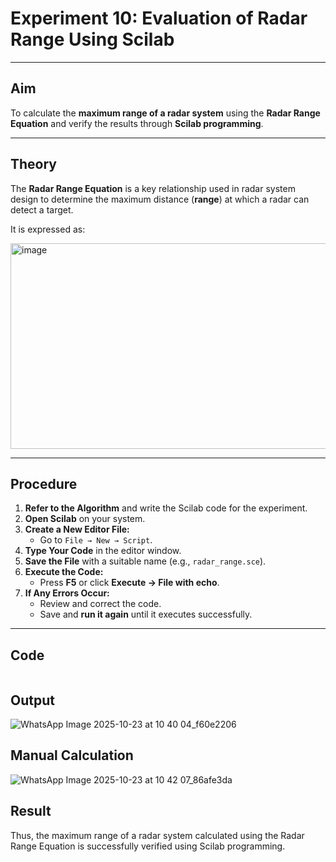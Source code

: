 # Experiment 10: Evaluation of Radar Range Using Scilab
---

## Aim
To calculate the **maximum range of a radar system** using the **Radar Range Equation** and verify the results through **Scilab programming**.

---

## Theory
The **Radar Range Equation** is a key relationship used in radar system design to determine the maximum distance (**range**) at which a radar can detect a target.  

It is expressed as:

<img width="965" height="329" alt="image" src="https://github.com/user-attachments/assets/d8d311e3-5625-4a58-966c-ca75dbb5109d" />

---

## Procedure

1. **Refer to the Algorithm** and write the Scilab code for the experiment.  
2. **Open Scilab** on your system.  
3. **Create a New Editor File:**  
   - Go to `File → New → Script`.  
4. **Type Your Code** in the editor window.  
5. **Save the File** with a suitable name (e.g., `radar_range.sce`).  
6. **Execute the Code:**  
   - Press **F5** or click **Execute → File with echo**.  
7. **If Any Errors Occur:**  
   - Review and correct the code.  
   - Save and **run it again** until it executes successfully.

---

##  Code 
```scilab

```

## Output

![WhatsApp Image 2025-10-23 at 10 40 04_f60e2206](https://github.com/user-attachments/assets/ebba5549-56a5-4dd4-97cb-9eca2eb7a1b1)


## Manual Calculation

![WhatsApp Image 2025-10-23 at 10 42 07_86afe3da](https://github.com/user-attachments/assets/676cebe1-7c2f-4c49-b0e9-9d5dcf2f8fbc)


## Result

Thus, the maximum range of a radar system calculated using the Radar Range Equation is successfully verified using Scilab programming.

